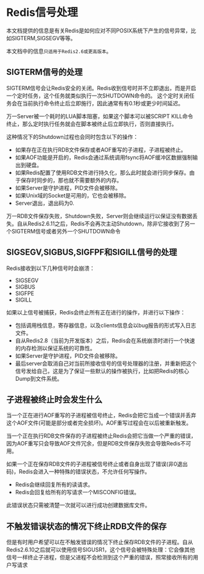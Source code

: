 #   Redis信号处理

本文档提供的信息是有关Redis是如何应对不同POSIX系统下产生的信号异常，比如SIGTERM,SIGSEGV等等。

本文档中的信息`只适用于Redis2.6或更高版本`。

##  SIGTERM信号的处理

SIGTERM信号会让Redis安全的关闭。Redis收到信号时并不立即退出，而是开启一个定时任务，这个任务就类似执行一次SHUTDOWN命令的。 这个定时关闭任务会在当前执行命令终止后立即施行，因此通常有有0.1秒或更少时间延迟。

万一Server被一个耗时的LUA脚本阻塞，如果这个脚本可以被SCRIPT KILL命令终止，那么定时执行任务就会在脚本被终止后立即执行，否则直接执行。

这种情况下的Shutdown过程也会同时包含以下的操作：
-   如果存在正在执行RDB文件保存或者AOF重写的子进程，子进程被终止。
-   如果AOF功能是开启的，Redis会通过系统调用fsync将AOF缓冲区数据强制输出到硬盘。
-   如果Redis配置了使用RDB文件进行持久化，那么此时就会进行同步保存。由于保存时同步的，那也就不需要额外的内存。
-   如果Server是守护进程，PID文件会被移除。
-   如果Unix域的Socket是可用的，它也会被移除。
-   Server退出，退出码为0.

万一RDB文件保存失败，Shutdown失败，Server则会继续运行以保证没有数据丢失。自从Redis2.6.11之后，Redis不会再次主动Shutdown，除非它接收到了另一个SIGTERM信号或者另外一个SHUTDOWN命令

##  SIGSEGV,SIGBUS,SIGFPF和SIGILL信号的处理
Redis接收到以下几种信号时会崩溃：
-   SIGSEGV
-   SIGBUS
-   SIGFPE
-   SIGILL

如果以上信号被捕获，Redis会终止所有正在进行的操作，并进行以下操作：
-   包括调用栈信息，寄存器信息，以及clients信息会以bug报告的形式写入日志文件。
-   自从Redis2.8（当前为开发版本）之后，Redis会在系统崩溃时进行一个快速的内存检测以保证系统的可靠性。
-   如果Server是守护进程，PID文件会被移除。
-   最后server会取消自己对当前所接收信号的信号处理器的注册，并重新把这个信号发给自己，这是为了保证一些默认的操作被执行，比如把Redis的核心Dump到文件系统。

##  子进程被终止时会发生什么
当一个正在进行AOF重写的子进程被信号终止，Redis会把它当成一个错误并丢弃这个AOF文件(可能是部分或者完全损坏)。AOF重写过程会在以后被重新触发。

当一个正在执行RDB文件保存的子进程被终止Redis会把它当做一个严重的错误，因为AOF重写只会导致AOF文件冗余，但是RDB文件保存失败会导致Redis不可用。

如果一个正在保存RDB文件的子进程被信号终止或者自身出现了错误(非0退出码)，Redis会进入一种特殊的错误状态，不允许任何写操作。
-   Redis会继续回复所有的读请求。
-   Redis会回复给所有的写请求一个MISCONFIG错误。

此错误状态只需被清楚一次就可以进行成功创建数据库文件。

##  不触发错误状态的情况下终止RDB文件的保存

但是有时用户希望可以在不触发错误的情况下终止保存RDB文件的子进程。自从Redis2.6.10之后就可以使用信号SIGUSR1，这个信号会被特殊处理：它会像其他信号一样终止子进程，但是父进程不会检测到这个严重的错误，照常接收所有的用户写请求
